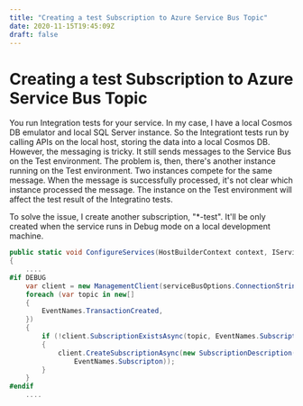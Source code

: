 ```yaml
---
title: "Creating a test Subscription to Azure Service Bus Topic"
date: 2020-11-15T19:45:09Z
draft: false
---
```

# Creating a test Subscription to Azure Service Bus Topic

You run Integration tests for your service. In my case, I have a local Cosmos DB emulator and local SQL Server instance. So the Integrationt tests run by calling APIs on the local host, storing the data into a local Cosmos DB. However, the messaging is tricky. It still sends messages to the Service Bus on the Test environment. The problem is, then, there's another instance running on the Test environment. Two instances compete for the same message. When the message is successfully processed, it's not clear which instance processed the message. The instance on the Test environment will affect the test result of the Integratino tests.

To solve the issue, I create another subscription, "\*-test". It'll be only created when the service runs in Debug mode on a local development machine.

```csharp
public static void ConfigureServices(HostBuilderContext context, IServiceCollection services)
{
    ....
#if DEBUG
    var client = new ManagementClient(serviceBusOptions.ConnectionString);
    foreach (var topic in new[]
    {
        EventNames.TransactionCreated,
    })
    {
        if (!client.SubscriptionExistsAsync(topic, EventNames.Subscripton).GetAwaiter().GetResult())
        {
            client.CreateSubscriptionAsync(new SubscriptionDescription(topic,
                EventNames.Subscripton));
        }
    }
#endif
    ....

```

